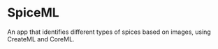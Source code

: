 # SpiceML
An app that identifies different types of spices based on images, using CreateML and CoreML.
